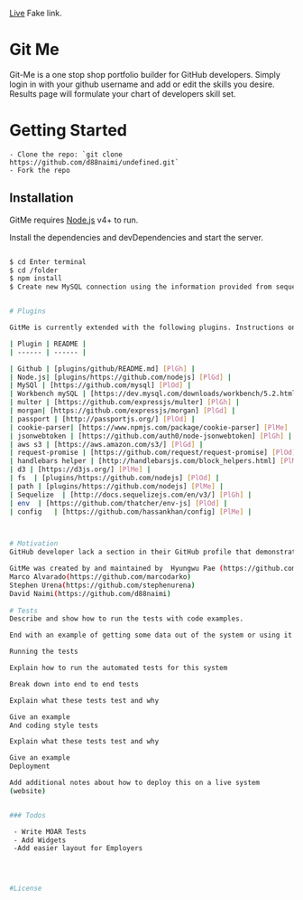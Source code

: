 [Live](https://google.com/) Fake link.

# Git Me

Git-Me is a one stop shop portfolio builder for GitHub developers. Simply login in with your github username and add or edit the skills you desire. Results page will formulate your chart of developers skill set.

# Getting Started
	- Clone the repo: `git clone https://github.com/d88naimi/undefined.git`
	- Fork the repo

## Installation

GitMe requires [Node.js](https://nodejs.org/) v4+ to run.

Install the dependencies and devDependencies and start the server.

```sh

$ cd Enter terminal
$ cd /folder
$ npm install 
$ Create new MySQL connection using the information provided from sequelize.config.json file under config folder.	


# Plugins

GitMe is currently extended with the following plugins. Instructions on how to use them in your own application are linked below.

| Plugin | README |
| ------ | ------ |

| Github | [plugins/github/README.md] [PlGh] |
| Node.js| [plugins/https://github.com/nodejs] [PlGd] |
| MySQl | [https://github.com/mysql] [PlOd] |
| Workbench mySQL | [https://dev.mysql.com/downloads/workbench/5.2.html] [PlMe] |
| multer | [https://github.com/expressjs/multer] [PlGh] |
| morgan| [https://github.com/expressjs/morgan] [PlGd] |
| passport | [http://passportjs.org/] [PlOd] |
| cookie-parser| [https://www.npmjs.com/package/cookie-parser] [PlMe] |
| jsonwebtoken | [https://github.com/auth0/node-jsonwebtoken] [PlGh] |
| aws s3 | [https://aws.amazon.com/s3/] [PlGd] |
| request-promise | [https://github.com/request/request-promise] [PlOd] |
| handlebars helper | [http://handlebarsjs.com/block_helpers.html] [PlMe] |
| d3 | [https://d3js.org/] [PlMe] |
| fs  | [plugins/https://github.com/nodejs] [PlOd] |
| path | [plugins/https://github.com/nodejs] [PlMe] |
| Sequelize  | [http://docs.sequelizejs.com/en/v3/] [PlGh] |
| env  | [https://github.com/thatcher/env-js] [PlOd] |
| config   | [https://github.com/hassankhan/config] [PlMe] |



# Motivation
GitHub developer lack a section in their GitHub profile that demonstrates all there skillset in one clean location. GitMe allows GitHub developers to use this resource and share to the world and future employers. 

GitMe was created by and maintained by  Hyungwu Pae (https://github.com/monad98)
Marco Alvarado(https://github.com/marcodarko) 
Stephen Urena(https://github.com/stephenurena)
David Naimi(https://github.com/d88naimi)
					
# Tests
Describe and show how to run the tests with code examples.

End with an example of getting some data out of the system or using it for a little demo

Running the tests

Explain how to run the automated tests for this system

Break down into end to end tests

Explain what these tests test and why

Give an example
And coding style tests

Explain what these tests test and why

Give an example
Deployment

Add additional notes about how to deploy this on a live system 
(website)


### Todos

 - Write MOAR Tests
 - Add Widgets
 -Add easier layout for Employers 




#License





